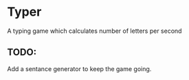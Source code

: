 # Typer
A typing game which calculates number of letters per second

## TODO:
Add a sentance generator to keep the game going.
